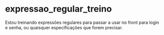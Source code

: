 # expressao_regular_treino
Estou treinando expressões regulares para passar a usar no front para login e senha, ou quaisquer especificações que forem precisar. 
